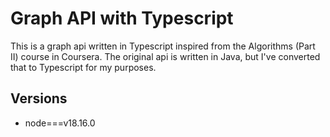 # Graph API with Typescript

This is a graph api written in Typescript inspired from the Algorithms (Part II) course in Coursera.
The original api is written in Java, but I've converted that to Typescript for my purposes.

## Versions
* node===v18.16.0

